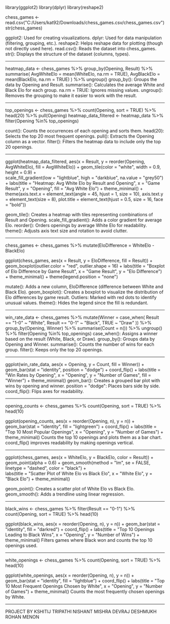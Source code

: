 library(ggplot2)
library(dplyr)
library(reshape2)

chess_games <- read.csv("C:/Users/kat92/Downloads/chess_games.csv/chess_games.csv")
str(chess_games)

ggplot2: Used for creating visualizations.
dplyr: Used for data manipulation (filtering, grouping, etc.).
reshape2: Helps reshape data for plotting (though not directly used here).
read.csv(): Reads the dataset into chess_games.
str(): Displays the structure of the dataset (columns, types).
___________________________________________________________________________________
heatmap_data <- chess_games %>%
  group_by(Opening, Result) %>%
  summarise(
    AvgWhiteElo = mean(WhiteElo, na.rm = TRUE),
    AvgBlackElo = mean(BlackElo, na.rm = TRUE)
  ) %>%
  ungroup()
group_by(): Groups the data by Opening and Result.
summarise(): Calculates the average White and Black Elo for each group.
na.rm = TRUE: Ignores missing values.
ungroup(): Removes the grouping to make it easier to work with the result.
___________________________________________________________________________________
top_openings <- chess_games %>%
  count(Opening, sort = TRUE) %>%
  head(20) %>%
  pull(Opening)
heatmap_data_filtered <- heatmap_data %>%
filter(Opening %in% top_openings)

count(): Counts the occurrences of each opening and sorts them.
head(20): Selects the top 20 most frequent openings.
pull(): Extracts the Opening column as a vector.
filter(): Filters the heatmap data to include only the top 20 openings.
__________________________________________________________________________________
ggplot(heatmap_data_filtered, aes(x = Result, y = reorder(Opening, AvgWhiteElo), fill = AvgWhiteElo)) +
  geom_tile(color = "white", width = 0.9, height = 0.9) +  
  scale_fill_gradient(low = "lightblue", high = "darkblue", na.value = "grey50") +
  labs(title = "Heatmap: Avg White Elo by Result and Opening", x = "Game Result", y = "Opening", fill = "Avg White Elo") +
  theme_minimal() +
  theme(axis.text.x = element_text(angle = 45, hjust = 1, size = 10), axis.text.y = element_text(size = 8), plot.title = element_text(hjust = 0.5, size = 16, face = "bold"))

geom_tile(): Creates a heatmap with tiles representing combinations of Result and Opening.
scale_fill_gradient(): Adds a color gradient for average Elo.
reorder(): Orders openings by average White Elo for readability.
theme(): Adjusts axis text size and rotation to avoid clutter.
___________________________________________________________________________________
chess_games <- chess_games %>%
  mutate(EloDifference = WhiteElo - BlackElo)

ggplot(chess_games, aes(x = Result, y = EloDifference, fill = Result)) +
  geom_boxplot(outlier.color = "red", outlier.shape = 16) +
  labs(title = "Boxplot of Elo Difference by Game Result", x = "Game Result", y = "Elo Difference") +
  theme_minimal() +
  theme(legend.position = "none")

mutate(): Adds a new column, EloDifference (difference between White and Black Elo).
geom_boxplot(): Creates a boxplot to visualize the distribution of Elo differences by game result.
Outliers: Marked with red dots to identify unusual values.
theme(): Hides the legend since the fill is redundant.
___________________________________________________________________________________
win_rate_data <- chess_games %>%
  mutate(Winner = case_when(
    Result == "1-0" ~ "White",
    Result == "0-1" ~ "Black",
    TRUE ~ "Draw"
  )) %>%
  group_by(Opening, Winner) %>%
  summarise(Count = n()) %>%
  ungroup() %>%
  filter(Opening %in% top_openings)
case_when(): Assigns a winner based on the result (White, Black, or Draw).
group_by(): Groups data by Opening and Winner.
summarise(): Counts the number of wins for each group.
filter(): Keeps only the top 20 openings.
___________________________________________________________________________________

ggplot(win_rate_data, aes(x = Opening, y = Count, fill = Winner)) +
  geom_bar(stat = "identity", position = "dodge") +
  coord_flip() +
  labs(title = "Win Rates by Opening", x = "Opening", y = "Number of Games", fill = "Winner") +
  theme_minimal()
geom_bar(): Creates a grouped bar plot with wins by opening and winner.
position = "dodge": Places bars side by side.
coord_flip(): Flips axes for readability.
___________________________________________________________________________________
opening_counts <- chess_games %>%
  count(Opening, sort = TRUE) %>%
  head(10)

ggplot(opening_counts, aes(x = reorder(Opening, n), y = n)) +
  geom_bar(stat = "identity", fill = "lightgreen") +
  coord_flip() +
  labs(title = "Top 10 Most Popular Openings", x = "Opening", y = "Number of Games") +
  theme_minimal()
Counts the top 10 openings and plots them as a bar chart.
coord_flip() improves readability by making openings vertical.

___________________________________________________________________________________
ggplot(chess_games, aes(x = WhiteElo, y = BlackElo, color = Result)) +
  geom_point(alpha = 0.6) +
  geom_smooth(method = "lm", se = FALSE, linetype = "dashed", color = "black") +  
  labs(title = "Scatter Plot of White Elo vs Black Elo", x = "White Elo", y = "Black Elo") +
  theme_minimal()

geom_point(): Creates a scatter plot of White Elo vs Black Elo.
geom_smooth(): Adds a trendline using linear regression.
___________________________________________________________________________________
black_wins <- chess_games %>%
  filter(Result == "0-1") %>%
  count(Opening, sort = TRUE) %>%
  head(10)

ggplot(black_wins, aes(x = reorder(Opening, n), y = n)) +
  geom_bar(stat = "identity", fill = "darkred") +
  coord_flip() +
  labs(title = "Top 10 Openings Leading to Black Wins", x = "Opening", y = "Number of Wins") +
  theme_minimal()
Filters games where Black won and counts the top 10 openings used.
___________________________________________________________________________________
white_openings <- chess_games %>%
  count(Opening, sort = TRUE) %>%
  head(10)

ggplot(white_openings, aes(x = reorder(Opening, n), y = n)) +
  geom_bar(stat = "identity", fill = "lightblue") +
  coord_flip() +
  labs(title = "Top 10 Most Frequent Openings Chosen by White", x = "Opening", y = "Number of Games") +
  theme_minimal()
Counts the most frequently chosen openings by White.
______________________________________________________________________________________________________

PROJECT BY
KSHITIJ TRIPATHI
NISHANT MISHRA
DEVRAJ DESHMUKH
ROHAN MENON







